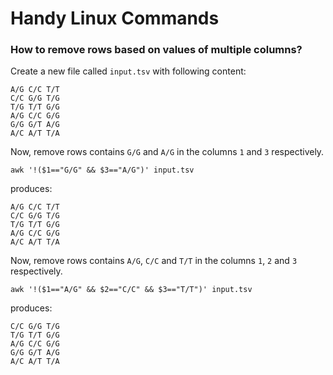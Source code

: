 Handy Linux Commands
====================

### [](#how-to-remove-rows-based-on-values-of-multiple-columns)How to remove rows based on values of multiple columns?

Create a new file called `input.tsv` with following content:

    A/G C/C T/T
    C/C G/G T/G
    T/G T/T G/G
    A/G C/C G/G
    G/G G/T A/G
    A/C A/T T/A
    

Now, remove rows contains `G/G` and `A/G` in the columns `1` and `3` respectively.

    awk '!($1=="G/G" && $3=="A/G")' input.tsv
    

produces:

    A/G C/C T/T
    C/C G/G T/G
    T/G T/T G/G
    A/G C/C G/G
    A/C A/T T/A
    

Now, remove rows contains `A/G`, `C/C` and `T/T` in the columns `1`, `2` and `3` respectively.

    awk '!($1=="A/G" && $2=="C/C" && $3=="T/T")' input.tsv
    

produces:

    C/C G/G T/G
    T/G T/T G/G
    A/G C/C G/G
    G/G G/T A/G
    A/C A/T T/A
